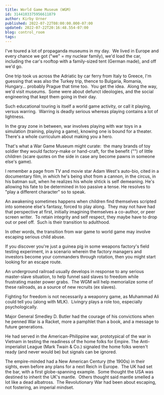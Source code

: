 ```yaml
---
title: World Game Museum (WGM)
id: 3144103375956611879
author: Kirby Urner
published: 2022-07-22T08:00:00.000-07:00
updated: 2022-07-22T20:16:48.554-07:00
blog: control_room
tags: 
---
```


I've toured a lot of propaganda museums in my day.  We lived in Europe and every chance we got ("we" = my nuclear family), we'd load the car, including the car's rooftop with a family-sized tent (German made), and off we'd go.  

One trip took us across the Adriatic by car ferry from Italy to Greece, I'm guessing that was also the Turkey trip, thence to Bulgaria, Romania, Hungary... probably Prague that time too.  You get the idea.  Along the way, we'd visit museums.  Some were about defunct ideologies, and the social engineering that kept them going in their day.

Such educational touring is itself a world game activity, or call it playing, versus warring.  Warring is deadly serious whereas playing contains a lot of lightness.  

In the gray zone in between, war involves playing with war toys in a simulation (training, playing a game), knowing one is bound for a theater.  There's a whole curriculum about making you a hero.  

That's what a War Game Museum might curate:  the many brands of toy soldier they would factory-make or hand-craft, for the benefit ("") of little children (scare quotes on the side in case any become pawns in someone else's game).

I remember a page from TV and movie star Adam West's auto-bio, cited in a documentary film, in which he's being shot from a cannon, in the circus, in his batman suit, when he realizes his whole shtick is self demeaning. He's allowing his fate to be determined in too passive a tense. He resolves to "play a different character" so to speak.  

An awakening sometimes happens when children find themselves scripted into someone else's fantasy, forced to play along.  They may not have had that perspective at first, initially imagining themselves a co-author, or peer screen writer.  To retain integrity and self respect, they maybe have to drop out or peel off.  Such is their transition to adulthood.

In other words, the transition from war game to world game may involve escaping serious child abuse. 

If you discover you're just a guinea pig in some weapons factory's field testing experiment, in a scenario wherein the factory managers and investors become your commanders through rotation, then you might start looking for an escape route.

An underground railroad usually develops in response to any serious master-slave situation, to help funnel said slaves to freedom while frustrating master power grabs.  The WGM will help memorialize some of these railroads, as a source of new recruits (ex slaves).  

Fighting for freedom is not necessarily a weaponry game, as Muhammad Ali could tell you (along with MLK).  Livingry plays a role too, especially psychologically.

Major General Smedley D. Butler had the courage of his convictions when he penned War is a Racket, more a pamphlet than a book, and a message to future generations.  

He had served in the American-Philippine war, prototypical of the war in Vietnam in testing the readiness of the home folks for Empire. The Anti-imperialist League (Mark Twain & Co.) signaled the home folks weren't ready (and never would be) but signals can be ignored. 

The empire-minded had a New American Century (the 1900s) in their sights, even before any plans for a next Reich in Europe.  The UK had set the bar, with a first globe-spanning example.  Some thought the USA was destined to inherit the UK's mantle.  Others thought said mantle smelled a lot like a dead albatross.  The Revolutionary War had been about escaping, not fostering, an imperial mindset.